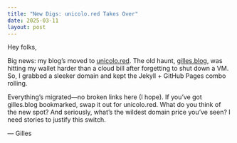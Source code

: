 ```yaml
---
title: "New Digs: unicolo.red Takes Over"
date: 2025-03-11
layout: post
---
```


Hey folks,

Big news: my blog’s moved to [unicolo.red](https://unicolo.red). The old haunt, [gilles.blog](https://gilles.blog), was hitting my wallet harder than a cloud bill after forgetting to shut down a VM. So, I grabbed a sleeker domain and kept the Jekyll + GitHub Pages combo rolling.

Everything’s migrated—no broken links here (I hope). If you’ve got gilles.blog bookmarked, swap it out for unicolo.red. What do you think of the new spot? And seriously, what’s the wildest domain price you’ve seen? I need stories to justify this switch.

— Gilles
